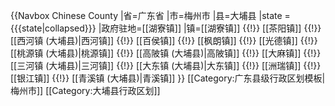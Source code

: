 {{Navbox Chinese County
|省=广东省
|市=梅州市
|县=大埔县
|state = {{{state<includeonly>|collapsed</includeonly>}}}
|政府驻地=[[湖寮镇]]
|镇=[[湖寮镇]] {{!}} [[茶阳镇]] {{!}} [[西河镇 (大埔县)|西河镇]] {{!}} [[百侯镇]] {{!}} [[枫朗镇]] {{!}} [[光德镇]] {{!}} [[桃源镇 (大埔县)|桃源镇]] {{!}} [[高陂镇 (大埔县)|高陂镇]] {{!}} [[大麻镇]] {{!}} [[三河镇 (大埔县)|三河镇]] {{!}} [[大东镇 (大埔县)|大东镇]] {{!}} [[洲瑞镇]] {{!}} [[银江镇]] {{!}} [[青溪镇 (大埔县)|青溪镇]]
}}<noinclude>
[[Category:广东县级行政区划模板|梅州市]]
[[Category:大埔县行政区划]]
</noinclude>